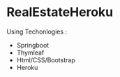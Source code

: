 # RealEstateHeroku

Using Techonlogies :

  * Springboot
  * Thymleaf
  * Html/CSS/Bootstrap
  * Heroku
  
